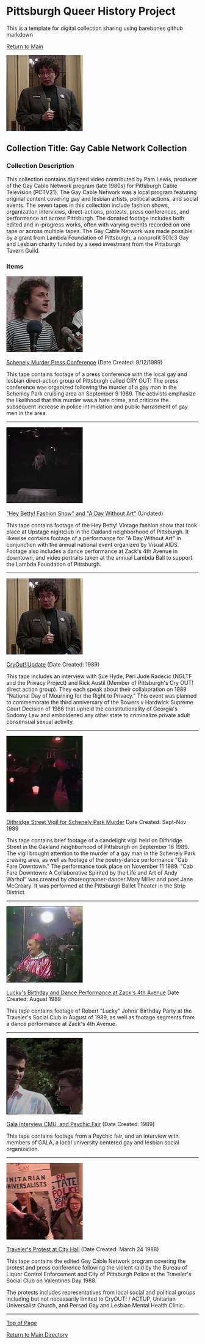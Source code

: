 # Pittsburgh Queer History Project
This is a template for digital collection sharing using barebones github markdown

[Return to Main](https://github.com/happle-happle/pqhp-digital-archive/tree/main)


![cryout! right to privacy conference speaker](/collections/GCN-Collection/image-files/cryoutthumb.png)
## Collection Title: Gay Cable Network Collection
### Collection Description
This collection contains digitized video contributed by Pam Lewis, producer of the Gay Cable Network program (late 1980s) for Pittsburgh Cable Television (PCTV21). The Gay Cable Network was a local program featuring original content covering gay and lesbian artists, political actions, and social events. The seven tapes in this collection include fashion shows, organization interviews, direct-actions, protests, press conferences, and performance art across Pittsburgh.
The donated footage includes both edited and in-progress works, often with varying events recorded on one tape or across multiple tapes. The Gay Cable Network was made possible by a grant from Lambda Foundation of Pittsburgh, a nonprofit 501c3 Gay and Lesbian charity funded by a seed investment from the Pittsburgh Tavern Guild.


### Items
[![white male with curley brown hair speaking to reporters](/collections/GCN-Collection/image-files/pressconthumb.png)](https://vimeo.com/454175514)

[Schenely Murder Press Conference](https://vimeo.com/454175514)
(Date Created: 9/12/1989)

This tape contains footage of a press conference with the local gay and lesbian direct-action group of Pittsburgh called CRY OUT! The press conference was organized following the murder of a gay man in the Schenley Park cruising area on September 9 1989. The activists emphasize the likelihood that this murder was a hate crime, and criticize the subsequent increase in police intimidation and public harrasment of gay men in the area.

---

[![dark room with catwalk](/collections/GCN-Collection/image-files/daywithoutthumb.png)](https://vimeo.com/454178696)

["Hey Betty! Fashion Show" and "A Day Without Art"](https://vimeo.com/454178696)
(Undated)

This tape contains footage of the Hey Betty! Vintage fashion show that took place at Upstage nightclub in the Oakland neighborhood of Pittsburgh. It likewise contains footage of a performance for "A Day Without Art" in conjunction with the annual national event organized by Visual AIDS. Footage also includes a dance performance at Zack's 4th Avenue in downtown, and video portraits taken at the annual Lambda Ball to support the Lambda Foundation of Pittsburgh.

---

[![cryout! right to privacy conference speaker](/collections/GCN-Collection/image-files/cryoutthumb.png)](https://vimeo.com/454188502)

[CryOut! Update](https://vimeo.com/454188502)
(Date Created: 1989)

This tape includes an interview with Sue Hyde, Peri Jude Radecic (NGLTF and the Privacy Project) and Rick Austil (Member of Pittsburgh's Cry OUT! direct action group). They each speak about their collaboration on 1989 "National Day of Mourning for the Right to Privacy." This event was planned to commemorate the third anniversary of the Bowers v Hardwick Supreme Court Decision of 1986 that upheld the constitutionality of Georgia's Sodomy Law and emboldened any other state to criminalize private adult consensual sexual activity.

---

[![candles in cups held by figures in dark](/collections/GCN-Collection/image-files/vigilthumb.png)](https://vimeo.com/454190723)

[Dithridge Street Vigil for Schenely Park Murder](https://vimeo.com/454190723)
Date Created: Sept-Nov 1989

This tape contains brief footage of a candelight vigil held on Dithridge Street in the Oakland neighborhood of Pittsburgh on September 16 1989. The vigil brought attention to the murder of a gay man in the Schenely Park cruising area, as well as footage of the poetry-dance performance "Cab Fare Downtown." The performance took place on November 11 1989. "Cab Fare Downtown: A Collaborative Spirited by the Life and Art of Andy Warhol" was created by choreographer-dancer Mary Miller and poet Jane McCreary. It was performed at the Pittsburgh Ballet Theater in the Strip District.

---

[![a white man sits on a chair with a shiny red cape and plastic crown](/collections/GCN-Collection/image-files/luckybdaythumb.png)](https://vimeo.com/454196835)

[Lucky's Birthday and Dance Performance at Zack's 4th Avenue](https://vimeo.com/454196835)
Date Created: August 1989

This tape contains footage of Robert "Lucky" Johns' Birthday Party at the Traveler's Social Club in August of 1989, as well as footage segments from a dance performance at Zack's 4th Avenue.

---

[![Young white person from neck up being interviewed](/collections/GCN-Collection/image-files/galainterviewthumb.png)](https://vimeo.com/454198502)

[Gala Interview CMU, and Psychic Fair](https://vimeo.com/454198502)
(Date Created: 1989)

This tape contains footage from a Psychic fair, and an interview with members of GALA, a local university centered gay and lesbian social organization.

---

[![protesters on grant st in downtown pittsburgh protesting police violence](/collections/GCN-Collection/image-files/protestthumb.png)](https://vimeo.com/454205368)

[Traveler's Protest at City Hall](https://vimeo.com/454205368)
(Date Created: March 24 1988)

This tape contains the edited Gay Cable Network program covering the protest and press conference following the violent raid by the Bureau of Liquor Control Enforcement and City of Pittsburgh Police at the Traveler's Social Club on Valentines Day 1988.

The protests includes representatives from local social and political groups including but not necessarily limited to CryOUT! / ACTUP, Unitarian Universalist Church, and Persad Gay and Lesbian Mental Health Clinic.


--- 

[Top of Page](#pittsburgh-queer-history-project)

[Return to Main Directory](https://github.com/happle-happle/pqhp-digital-archive/tree/main)

